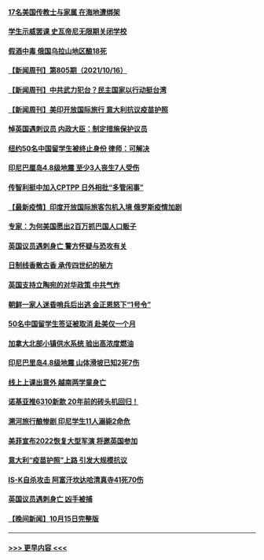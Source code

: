 #### [17名美国传教士与家属 在海地遭绑架](../pages/prog202/a103245243.md?t=10171701) 
#### [学生示威罢课 史瓦帝尼无限期关闭学校](../pages/prog202/a103245238.md?t=10171701) 
#### [假酒中毒 俄国乌拉山地区酿18死](../pages/prog202/a103245175.md?t=10171701) 
#### [【新闻周刊】第805期（2021/10/16）](../pages/prog202/a103245100.md?t=10171701) 
#### [【新闻周刊】中共武力犯台？民主国家以行动挺台湾](../pages/prog202/a103245083.md?t=10171701) 
#### [【新闻周刊】美印开放国际旅行 意大利抗议疫苗护照](../pages/prog202/a103245067.md?t=10171701) 
#### [悼英国遇刺议员 内政大臣：制定措施保护议员](../pages/prog202/a103245015.md?t=10171701) 
#### [纽约50名中国留学生被终止身份 律师：可解决](../pages/prog202/a103244952.md?t=10171701) 
#### [印尼巴厘岛4.8级地震 至少3人丧生7人受伤](../pages/prog202/a103244964.md?t=10171701) 
#### [传智利挺中加入CPTPP 日外相批“多管闲事”](../pages/prog202/a103244861.md?t=10171701) 
#### [【最新疫情】印度开放国际旅客包机入境 俄罗斯疫情加剧](../pages/prog202/a103244842.md?t=10171701) 
#### [专家：为何美国愿出2百万抓巴国人口贩子](../pages/prog202/a103244835.md?t=10171701) 
#### [英国议员遇刺身亡 警方怀疑与恐攻有关](../pages/prog202/a103244809.md?t=10171701) 
#### [日制线香散古香 承传四世纪的秘方](../pages/prog202/a103244794.md?t=10171701) 
#### [英国支持立陶宛的对华政策 中共气炸](../pages/prog202/a103244764.md?t=10171701) 
#### [朝鲜一家人迷昏哨兵后出逃 金正恩怒下“1号令”](../pages/prog202/a103244738.md?t=10171701) 
#### [50名中国留学生签证被取消 赴美仅一个月](../pages/prog202/a103244723.md?t=10171701) 
#### [加拿大北部小镇供水系统 验出高浓度燃油](../pages/prog202/a103244628.md?t=10171701) 
#### [印尼巴里岛4.8级地震 山体滑坡已知2死7伤](../pages/prog202/a103244609.md?t=10171701) 
#### [线上上课出意外 越南两学童身亡](../pages/prog202/a103244559.md?t=10171701) 
#### [诺基亚推6310新款 20年前的砖头机回归！](../pages/prog202/a103244252.md?t=10171701) 
#### [溯河旅行酿惨剧 印尼学生11人溺毙2命危](../pages/prog202/a103244476.md?t=10171701) 
#### [美菲宣布2022恢复大型军演 将邀英国参加](../pages/prog202/a103244218.md?t=10171701) 
#### [意大利“疫苗护照”上路 引发大规模抗议](../pages/prog202/a103244280.md?t=10171701) 
#### [IS-K自杀攻击 阿富汗坎达哈清真寺41死70伤](../pages/prog202/a103244408.md?t=10171701) 
#### [英国议员遇刺身亡 凶手被捕](../pages/prog202/a103244256.md?t=10171701) 
#### [【晚间新闻】10月15日完整版](../pages/prog202/a103244415.md?t=10171701) 

----
#### [ >>> 更早内容 <<< ](../indexes/prog202-earlier.md)
